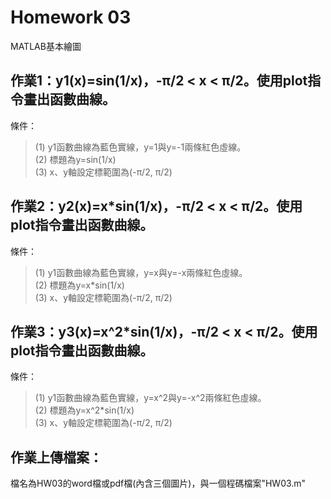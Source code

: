 # Homework 03
MATLAB基本繪圖

## 作業1：y1(x)=sin(1/x)，-π/2 < x < π/2。使用plot指令畫出函數曲線。
條件： 
> (1) y1函數曲線為藍色實線，y=1與y=-1兩條紅色虛線。 <br/>
> (2) 標題為y=sin(1/x) <br/>
> (3) x、y軸設定標範圍為(-π/2, π/2)<br/>

## 作業2：y2(x)=x*sin(1/x)，-π/2 < x < π/2。使用plot指令畫出函數曲線。
條件： 
> (1) y1函數曲線為藍色實線，y=x與y=-x兩條紅色虛線。 <br/>
> (2) 標題為y=x*sin(1/x) <br/>
> (3) x、y軸設定標範圍為(-π/2, π/2)<br/>

## 作業3：y3(x)=x^2*sin(1/x)，-π/2 < x < π/2。使用plot指令畫出函數曲線。

條件： 
> (1) y1函數曲線為藍色實線，y=x^2與y=-x^2兩條紅色虛線。 <br/>
> (2) 標題為y=x^2*sin(1/x) <br/>
> (3) x、y軸設定標範圍為(-π/2, π/2)<br/>

## 作業上傳檔案：
檔名為HW03的word檔或pdf檔(內含三個圖片)，與一個程碼檔案"HW03.m"
